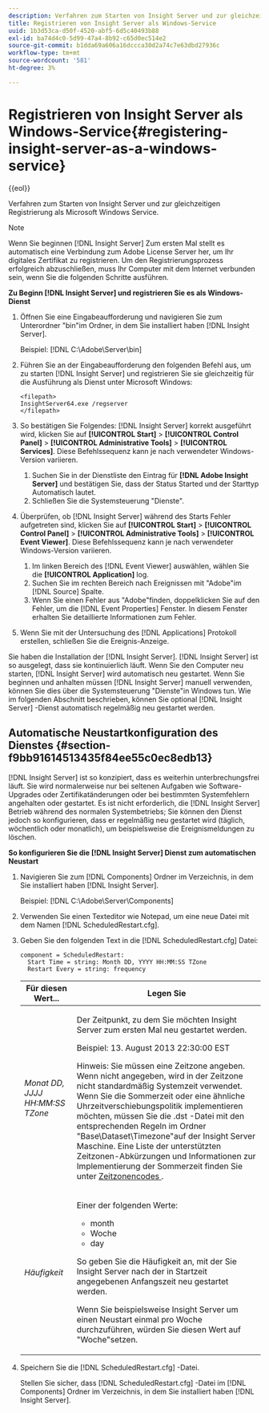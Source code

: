 ```yaml
---
description: Verfahren zum Starten von Insight Server und zur gleichzeitigen Registrierung als Microsoft Windows Service.
title: Registrieren von Insight Server als Windows-Service
uuid: 1b3d53ca-d50f-4520-abf5-6d5c40493b88
exl-id: ba74d4c0-5d99-47a4-8b92-c65d0ec514e2
source-git-commit: b1dda69a606a16dccca30d2a74c7e63dbd27936c
workflow-type: tm+mt
source-wordcount: '581'
ht-degree: 3%

---
```


# Registrieren von Insight Server als Windows-Service{#registering-insight-server-as-a-windows-service}

{{eol}}

Verfahren zum Starten von Insight Server und zur gleichzeitigen Registrierung als Microsoft Windows Service.

>[!NOTE]
>
>Wenn Sie beginnen [!DNL Insight Server] Zum ersten Mal stellt es automatisch eine Verbindung zum Adobe License Server her, um Ihr digitales Zertifikat zu registrieren. Um den Registrierungsprozess erfolgreich abzuschließen, muss Ihr Computer mit dem Internet verbunden sein, wenn Sie die folgenden Schritte ausführen.

**Zu Beginn [!DNL Insight Server] und registrieren Sie es als Windows-Dienst**

1. Öffnen Sie eine Eingabeaufforderung und navigieren Sie zum Unterordner &quot;bin&quot;im Ordner, in dem Sie installiert haben [!DNL Insight Server].

   Beispiel: [!DNL C:\Adobe\Server\bin]

1. Führen Sie an der Eingabeaufforderung den folgenden Befehl aus, um zu starten [!DNL Insight Server] und registrieren Sie sie gleichzeitig für die Ausführung als Dienst unter Microsoft Windows:

   ```
   <filepath>
   InsightServer64.exe /regserver 
   </filepath>
   ```

1. So bestätigen Sie Folgendes: [!DNL Insight Server] korrekt ausgeführt wird, klicken Sie auf **[!UICONTROL Start]** > **[!UICONTROL Control Panel]** > **[!UICONTROL Administrative Tools]** > **[!UICONTROL Services]**. Diese Befehlssequenz kann je nach verwendeter Windows-Version variieren.

   1. Suchen Sie in der Dienstliste den Eintrag für **[!DNL Adobe Insight Server]** und bestätigen Sie, dass der Status Started und der Starttyp Automatisch lautet.
   1. Schließen Sie die Systemsteuerung &quot;Dienste&quot;.

1. Überprüfen, ob [!DNL Insight Server] während des Starts Fehler aufgetreten sind, klicken Sie auf **[!UICONTROL Start]** > **[!UICONTROL Control Panel]** > **[!UICONTROL Administrative Tools]** > **[!UICONTROL Event Viewer]**. Diese Befehlssequenz kann je nach verwendeter Windows-Version variieren.

   1. Im linken Bereich des [!DNL Event Viewer] auswählen, wählen Sie die **[!UICONTROL Application]** log.
   1. Suchen Sie im rechten Bereich nach Ereignissen mit &quot;Adobe&quot;im [!DNL Source] Spalte.
   1. Wenn Sie einen Fehler aus &quot;Adobe&quot;finden, doppelklicken Sie auf den Fehler, um die [!DNL Event Properties] Fenster. In diesem Fenster erhalten Sie detaillierte Informationen zum Fehler.

1. Wenn Sie mit der Untersuchung des [!DNL Applications] Protokoll erstellen, schließen Sie die Ereignis-Anzeige.

Sie haben die Installation der [!DNL Insight Server]. [!DNL Insight Server] ist so ausgelegt, dass sie kontinuierlich läuft. Wenn Sie den Computer neu starten, [!DNL Insight Server] wird automatisch neu gestartet. Wenn Sie beginnen und anhalten müssen [!DNL Insight Server] manuell verwenden, können Sie dies über die Systemsteuerung &quot;Dienste&quot;in Windows tun. Wie im folgenden Abschnitt beschrieben, können Sie optional [!DNL Insight Server] -Dienst automatisch regelmäßig neu gestartet werden.

## Automatische Neustartkonfiguration des Dienstes {#section-f9bb91614513435f84ee55c0ec8edb13}

[!DNL Insight Server] ist so konzipiert, dass es weiterhin unterbrechungsfrei läuft. Sie wird normalerweise nur bei seltenen Aufgaben wie Software-Upgrades oder Zertifikatänderungen oder bei bestimmten Systemfehlern angehalten oder gestartet. Es ist nicht erforderlich, die [!DNL Insight Server] Betrieb während des normalen Systembetriebs; Sie können den Dienst jedoch so konfigurieren, dass er regelmäßig neu gestartet wird (täglich, wöchentlich oder monatlich), um beispielsweise die Ereignismeldungen zu löschen.

**So konfigurieren Sie die [!DNL Insight Server] Dienst zum automatischen Neustart**

1. Navigieren Sie zum [!DNL Components] Ordner im Verzeichnis, in dem Sie installiert haben [!DNL Insight Server].

   Beispiel: [!DNL C:\Adobe\Server\Components]

1. Verwenden Sie einen Texteditor wie Notepad, um eine neue Datei mit dem Namen [!DNL ScheduledRestart.cfg].
1. Geben Sie den folgenden Text in die [!DNL ScheduledRestart.cfg] Datei:

   ```
   component = ScheduledRestart:  
     Start Time = string: Month DD, YYYY HH:MM:SS TZone 
     Restart Every = string: frequency
   ```

   <table id="table_AC05861E141E4928BE844C8611DEC43D"> 
    <thead> 
      <tr> 
      <th colname="col1" class="entry"> Für diesen Wert... </th> 
      <th colname="col2" class="entry"> Legen Sie  </th> 
      </tr> 
    </thead>
    <tbody> 
      <tr> 
      <td colname="col1"> <i>Monat DD, JJJJ HH:MM:SS TZone</i> </td> 
      <td colname="col2"> <p>Der Zeitpunkt, zu dem Sie möchten <span class="keyword"> Insight Server </span> zum ersten Mal neu gestartet werden. </p> <p>Beispiel: 13. August 2013 22:30:00 EST </p> <p> <p>Hinweis: Sie müssen eine Zeitzone angeben. Wenn nicht angegeben, wird in der Zeitzone nicht standardmäßig Systemzeit verwendet. Wenn Sie die Sommerzeit oder eine ähnliche Uhrzeitverschiebungspolitik implementieren möchten, müssen Sie die <span class="filepath"> .dst </span> -Datei mit den entsprechenden Regeln im Ordner "Base\Dataset\Timezone"auf der <span class="keyword"> Insight Server </span> Maschine. Eine Liste der unterstützten Zeitzonen-Abkürzungen und Informationen zur Implementierung der Sommerzeit finden Sie unter <a href="../../../../home/c-inst-svr/c-time-zn-cds.md#concept-eed5ba32d5d347cf94b76db83b29f211"> Zeitzonencodes </a>. </p> </p> </td> 
      </tr> 
      <tr> 
      <td colname="col1"> <i>Häufigkeit</i> </td> 
      <td colname="col2"> <p>Einer der folgenden Werte: 
       <ul id="ul_C29A40CD8FBB4333B5FA1D9E7DAD35EC"> 
       <li id="li_9FE07DD30C524CBB81C8F7968E7C733E">month </li> 
       <li id="li_E5E1B97ED8FB43C0BDA496C620D24A4C">Woche </li> 
       <li id="li_E6043B382FAE4B5D85CAADDFA60E4902">day </li> 
       </ul> </p> <p>So geben Sie die Häufigkeit an, mit der Sie <span class="keyword"> Insight Server </span> nach der in Startzeit angegebenen Anfangszeit neu gestartet werden. </p> <p>Wenn Sie beispielsweise <span class="keyword"> Insight Server </span> um einen Neustart einmal pro Woche durchzuführen, würden Sie diesen Wert auf "Woche"setzen. </p> </td> 
      </tr> 
    </tbody> 
   </table>

1. Speichern Sie die [!DNL ScheduledRestart.cfg] -Datei.

   Stellen Sie sicher, dass [!DNL ScheduledRestart.cfg] -Datei im [!DNL Components] Ordner im Verzeichnis, in dem Sie installiert haben [!DNL Insight Server].
